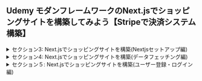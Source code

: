 ## Udemy モダンフレームワークのNext.jsでショッピングサイトを構築してみよう【Stripeで決済システム構築】

<details>
<summary>セクション3: Next.jsでショッピングサイトを構築(Nextjsセットアップ編)</summary>

| NO | 内容 |
| ---- | ---- |
| 14. | 完成品のデモ |
| 15. | Next.jsでフロントエンド用プロジェクトを作成してみよう |
| 16. | Next.jsのローカルサーバーが立ち上がるか確認しよう|
| 17. | _app.jsの中身を１から記述してみよう|
| 18. | CSSライブラリのreactstrapをインストールして使ってみよう|
| 19. | ページ共通部分のLayoutコンポーネントを作成しよう|
</details>

<details>
<summary>セクション4: Next.jsでショッピングサイトを構築(データフェッチング編)</summary>

| NO | 内容 |
| ---- | ---- |
| 20. | 【修正最新版】Strapiでバックエンド用プロジェクトを作成しよう |
| 21. | 【修正最新版】Nodeのバージョンを14.xx.xxに変更してみよう |
| 22. | レストランのデータを作成してみよう |
| 23. | レストランのデータを取得できるか確認してみよう |
| 24. | GraphQLプラグインをインストールして利用してみよう |
| 25. |  Next.jsにApolloをインストールしてみよう |
| 26. | GraphQLが使えるようにサーバー設定をしよう |
| 27. | レストラン一覧を検索・表示するページを作成しよう |
| 28. | レストランカードのコンポーネントを作成してみよう |
| 29. | レストランカードをCSSでスタイリングしよう |
| 30. | GraphQLからAPIを叩いてデータを取得してみよう |
| 31. | APIから取得したデータでHTMLを書き換えてみよう　|
| 32. | 検索欄に打ち込む値を格納する機能を追加しよう　|
| 33. | 検索バーにおけるフィルタリング機能を実装しよう |
| 34. | データ取得の失敗、ローディング時に出力する内容を追加しよう |
| 35. | 料理のデータ構造を定義してみよう |
| 36. | レストラン個別に料理データを追加しよう |
| 37. | レストラン固有のページを作成してみよう |
| 38. | レストランIDを使って個別にAPIを叩いてみよう |
| 39. | 料理データをページに出力して表示させよう |
| 40. | レストラン固有ページのレイアウトを修正しよう |
</details>

<details>
<summary>セクション５: Next.jsでショッピングサイトを構築(ユーザー登録・ログイン編)</summary>

| NO | 内容 |
| ---- | ---- |
| 41. | ユーザーアカウント登録に必要なライブラリ群をインストールしよう |
| 42. | アカウント登録用のページを作成してみよう |
| 43. | アカウント登録ページをCSSでスタイリングしよう |
| 44. | アカウント登録やログイン用のファイルを作成してみよう |
| 45. | ユーザー状態をグローバルに監視してみよう |
| 46. | 実際にアカウント登録の関数を使ってみよう(その１) |
| 47. | 実際にアカウント登録の関数を使ってみよう(その2) |
| 48. | ヘッダーのリンクをユーザー状態によって変更してみよう |
| 49. | ログイン用コンポーネントを作成してみよう |
| 50. | ユーザーログイン関数を自作してみよう |
| 51. | 実際にログインしてみよう |
| 52. | Promiseオブジェクトを使って修正をしよう |
| 53. | クッキーが残っていればそのユーザーで自動的にログインさせよう |
</details>
